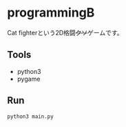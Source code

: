 # programmingB
Cat fighterという2D格闘<s>クソ</s>ゲームです。

## Tools
- python3
- pygame

## Run
```
python3 main.py
```

